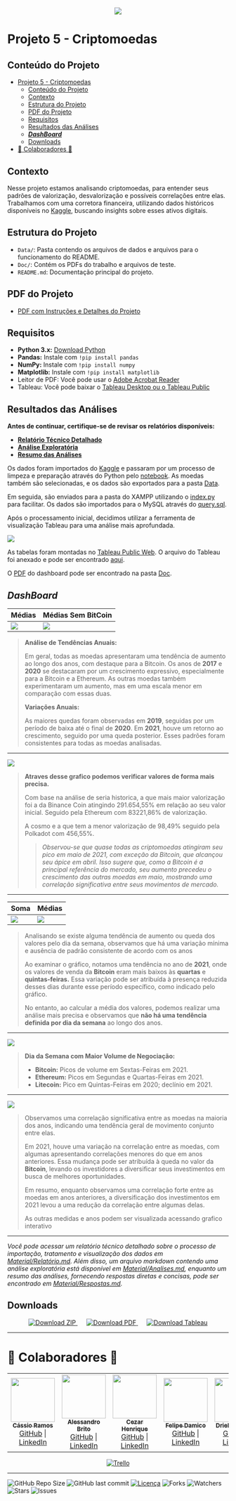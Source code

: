 <h1 align="center">
 <img src="Doc/Images/banners/banner2.png" />
</h1>

# Projeto 5 - Criptomoedas

## Conteúdo do Projeto
- [Projeto 5 - Criptomoedas](#projeto-5---criptomoedas)
  - [Conteúdo do Projeto](#conteúdo-do-projeto)
  - [Contexto](#contexto)
  - [Estrutura do Projeto](#estrutura-do-projeto)
  - [PDF do Projeto](#pdf-do-projeto)
  - [Requisitos](#requisitos)
  - [Resultados das Análises](#resultados-das-análises)
  - [***DashBoard***](#dashboard)
  - [Downloads](#downloads)
- [🤝 Colaboradores 🤝](#-colaboradores-)

## Contexto

Nesse projeto estamos analisando criptomoedas, para entender seus padrões de valorização, desvalorização e possíveis correlações entre elas. Trabalhamos com uma corretora financeira, utilizando dados históricos disponíveis no [Kaggle](https://www.kaggle.com/datasets/sudalairajkumar/cryptocurrencypricehistory), buscando insights sobre esses ativos digitais.

## Estrutura do Projeto

- `Data/`: Pasta contendo os arquivos de dados e arquivos para o funcionamento do README.
- `Doc/`: Contém os PDFs do trabalho e arquivos de teste.
- `README.md`: Documentação principal do projeto.

## PDF do Projeto
- [PDF com Instruções e Detalhes do Projeto](Doc/Projetoemgrupo.pdf)

## Requisitos

- **Python 3.x:** [Download Python](https://www.python.org/downloads/)
- **Pandas:** Instale com `!pip install pandas`
- **NumPy:** Instale com `!pip install numpy`
- **Matplotlib:** Instale com `!pip install matplotlib`
- Leitor de PDF: Você pode usar o [Adobe Acrobat Reader](https://get.adobe.com/reader/)
- Tableau: Você pode baixar o [Tableau Desktop ou o Tableau Public](https://www.tableau.com/pt-br/products/desktop/download)

## Resultados das Análises
**Antes de continuar, certifique-se de revisar os relatórios disponíveis:**

- **[Relatório Técnico Detalhado](Doc/Material/Relatório.md)**
- **[Análise Exploratória](Doc/Material/Analises.md)**
- **[Resumo das Análises](Doc/Material/Respostas.md)**

Os dados foram importados do [Kaggle](https://www.kaggle.com/datasets/sudalairajkumar/cryptocurrencypricehistory) e passaram por um processo de limpeza e preparação através do Python pelo [notebook](Code/crypto_anlys.ipynb). As moedas também são selecionadas, e os dados são exportados para a pasta [Data](Data). 

Em seguida, são enviados para a pasta do XAMPP utilizando o [index.py](Code/index.py) para facilitar. Os dados são importados para o MySQL através do [query.sql](Code/query.sql).

Após o processamento inicial, decidimos utilizar a ferramenta de visualização Tableau para uma análise mais aprofundada.


![](Doc/Images/code.png)

As tabelas foram montadas no [Tableau Public Web](https://public.tableau.com/app/profile/cassio.ramos/viz/CriptoMoedas/DashboardCriptomoedas). O arquivo do Tableau foi anexado e pode ser encontrado [aqui](Doc/CriptoMoedas.twbx).

O [PDF](Doc/Projetoemgrupo.pdf) do dashboard pode ser encontrado na pasta [Doc](Doc).

## ***DashBoard***

| Médias | Médias Sem BitCoin |
|-----------|--------------|
| ![](Doc/Images/Dashboard%20Criptomoedas(1).png) | ![](Doc/Images/Dashboard%20Criptomoedas(2).png) |


> **Análise de Tendências Anuais:**
>
> Em geral, todas as moedas apresentaram uma tendência de aumento ao longo dos anos, com destaque para a Bitcoin. Os anos de **2017** e **2020** se destacaram por um crescimento expressivo, especialmente para a Bitcoin e a Ethereum. As outras moedas também experimentaram um aumento, mas em uma escala menor em comparação com essas duas.
>
> **Variações Anuais:**
>
> As maiores quedas foram observadas em **2019**, seguidas por um período de baixa até o final de **2020**. Em **2021**, houve um retorno ao crescimento, seguido por uma queda posterior. Esses padrões foram consistentes para todas as moedas analisadas.

---

![](Doc/Images/Dashboard%20Criptomoedas.png)

> **Atraves desse grafico podemos verificar valores de forma mais precisa.**
>
> Com base na análise de seria historica, a que mais maior valorização foi a da Binance Coin atingindo 291.654,55% em relação ao seu valor inicial.
Seguido pela Ethereum com 83221,86% de valorização.
>
> A cosmo e a que tem a menor valorização de 98,49% seguido pela Polkadot com 456,55%.
>
>> *Observou-se que quase todas as criptomoedas atingiram seu pico em maio de 2021, com exceção da Bitcoin, que alcançou seu ápice em abril. Isso sugere que, como a Bitcoin é a principal referência do mercado, seu aumento precedeu o crescimento das outras moedas em maio, mostrando uma correlação significativa entre seus movimentos de mercado.*

---



| Soma | Médias |
|-----------|--------------|
| ![](Doc/Images/Dashboard%20Criptomoedas(3).png) | ![](Doc/Images/Dashboard%20Criptomoedas(3B).png) |

> Analisando se existe alguma tendência de aumento ou queda dos valores pelo dia da semana, observamos que há uma variação mínima e ausência de padrão consistente de acordo com os anos
> 
> Ao examinar o gráfico, notamos uma tendência no ano de **2021**, onde os valores de venda da **Bitcoin** eram mais baixos às **quartas** e **quintas-feiras.** Essa variação pode ser atribuída à presença reduzida desses dias durante esse período específico, como indicado pelo gráfico.
> 
>No entanto, ao calcular a média dos valores, podemos realizar uma análise mais precisa e observamos que **não há uma tendência definida por dia da semana** ao longo dos anos.

---

![](Doc/Images/Dashboard%20Criptomoedas(4).png)

> **Dia da Semana com Maior Volume de Negociação:**
>
> - **Bitcoin:** Picos de volume em Sextas-Feiras em 2021.
> - **Ethereum:** Picos em Segundas e Quartas-Feiras em 2021.
> - **Litecoin:** Pico em Quintas-Feiras em 2020; declínio em 2021.


---

![](Doc/Images/Dashboard%20Criptomoedas(5).png)

> Observamos uma correlação significativa entre as moedas na maioria dos anos, indicando uma tendência geral de movimento conjunto entre elas.
> 
> Em 2021, houve uma variação na correlação entre as moedas, com algumas apresentando correlações menores do que em anos anteriores. Essa mudança pode ser atribuída à queda no valor da **Bitcoin**, levando os investidores a diversificar seus investimentos em busca de melhores oportunidades. 
> 
> Em resumo, enquanto observamos uma correlação forte entre as moedas em anos anteriores, a diversificação dos investimentos em 2021 levou a uma redução da correlação entre algumas delas.
> 
> As outras medidas e anos podem ser visualizada acessando grafico interativo

---

*Você pode acessar um relatório técnico detalhado sobre o processo de importação, tratamento e visualização dos dados em [Material/Relatório.md](Doc/Material/Relatório.md). Além disso, um arquivo markdown contendo uma análise exploratória está disponível em [Material/Analises.md](Doc/Material/Analises.md), enquanto um resumo das análises, fornecendo respostas diretas e concisas, pode ser encontrado em [Material/Respostas.md](Doc/Material/Respostas.md).*

## Downloads

<p align="center">
  <a href="https://github.com/NewKanvas/Projeto-5/archive/main.zip" style="margin-right: 20px;">
    <img src="https://img.shields.io/badge/Download_-ZIP-green?style=for-the-badge&logo=github" alt="Download ZIP">
  </a>
  <a href="https://github.com/NewKanvas/M5-Projeto-5/releases/download/v1.1/Dashboard.Criptomoedas.pdf" style="margin-right: 20px;">
    <img src="https://img.shields.io/badge/Download-PDF-red?style=for-the-badge&logo=tableau&logoColor=white" alt="Download PDF">
  </a>
  <a href="https://github.com/NewKanvas/M5-Projeto-5/releases/download/v1.1/CriptoMoedas.twbx">
    <img src="https://img.shields.io/badge/Download-Tableau-yellow?style=for-the-badge&logo=tableau&logoColor=white" alt="Download Tableau">
  </a>
</p>

---

# 🤝 Colaboradores 🤝

<table>
  <tr>
    <td align="center" style="text-align: center;">
      <a href="https://github.com/NewKanvas">
        <img src="https://github.com/NewKanvas.png" width="100px;" alt=""/><br>
        <sub><b>Cássio Ramos</b></sub>
      </a>
      <br>
      <a href="https://github.com/NewKanvas">GitHub</a> |
      <a href="https://www.linkedin.com/in/cassiosramos/">LinkedIn</a>
    </td>
    <td align="center" style="text-align: center;">
      <a href="https://github.com/alsantosad">
        <img src="https://github.com/alsantosad.png" width="100px;" alt=""/><br>
        <sub><b>Alessandro Brito</b></sub>
      </a>
      <br>
      <a href="https://github.com/alsantosad">GitHub</a> |
      <a href="https://www.linkedin.com/in/alessandrobritoad/">LinkedIn</a>
    </td>
    <td align="center" style="text-align: center;">
      <a href="https://github.com/CezarHick">
        <img src="https://github.com/CezarHick.png" width="100px;" alt=""/><br>
        <sub><b>Cezar Henrique</b></sub>
      </a>
      <br>
      <a href="https://github.com/CezarHick">GitHub</a> |
      <a href="https://www.linkedin.com/in/cezarh-gomes/">LinkedIn</a>
    </td>
    <td align="center" style="text-align: center;">
      <a href="https://github.com/FelipeDamicoCapitao">
        <img src="https://github.com/FelipeDamicoCapitao.png" width="100px;" alt=""/><br>
        <sub><b>Felipe Damico</b></sub>
      </a>
      <br>
      <a href="https://github.com/FelipeDamicoCapitao">GitHub</a> |
      <a href="#">LinkedIn</a>
    </td>
    <td align="center" style="text-align: center;">
      <a href="https://github.com/dria99">
        <img src="https://github.com/dria99.png" width="100px;" alt=""/><br>
        <sub><b>Drielli Almeida</b></sub>
      </a>
      <br>
      <a href="https://github.com/dria99">GitHub</a> |
      <a href="https://www.linkedin.com/in/drielli-ao/">LinkedIn</a>
    </td>
    <td align="center" style="text-align: center;">
      <a href="https://github.com/DeboraJansen95">
        <img src="https://github.com/DeboraJansen95.png" width="100px;" alt=""/><br>
        <sub><b>Debora Jansen</b></sub>
      </a>
      <br>
      <a href="https://github.com/DeboraJansen95">GitHub</a> |
      <a href="https://www.linkedin.com/in/debora-jansen/">LinkedIn</a>
    </td>
    <td align="center" style="text-align: center;">
      <a href="https://github.com/jordaozz">
        <img src="https://github.com/jordaozz.png" width="100px;" alt=""/><br>
        <sub><b>Gabriel Jordão</b></sub>
      </a>
      <br>
      <a href="https://github.com/jordaozz">GitHub</a> |
      <a href="https://www.linkedin.com/in/gabriel-jord%C3%A3o-5aa09a25b/">LinkedIn</a>
    </td>
  </tr>
</table>

<p align="center">
  <a href="https://trello.com/b/BoRVSghH/projeto-m%C3%B3dulo-5">
    <img src="https://img.shields.io/badge/Trello-purple?style=for-the-badge&logo=trello&logoColor=white" alt="Trello">
  </a>
</p>


---

![GitHub Repo Size](https://img.shields.io/github/repo-size/NewKanvas/Projeto-5?style=for-the-badge&logo=github)
![GitHub last commit](https://img.shields.io/github/last-commit/NewKanvas/Projeto-5?style=for-the-badge&logo=git)
[![Licença](https://img.shields.io/github/license/NewKanvas/Projeto-5?style=for-the-badge)](./LICENSE)
![Forks](https://img.shields.io/github/forks/NewKanvas/Projeto-5?style=for-the-badge)
![Watchers](https://img.shields.io/github/watchers/NewKanvas/Projeto-5?style=for-the-badge)
![Stars](https://img.shields.io/github/stars/NewKanvas/Projeto-5?style=for-the-badge)
![Issues](https://img.shields.io/github/issues/NewKanvas/Projeto-5?style=for-the-badge)
